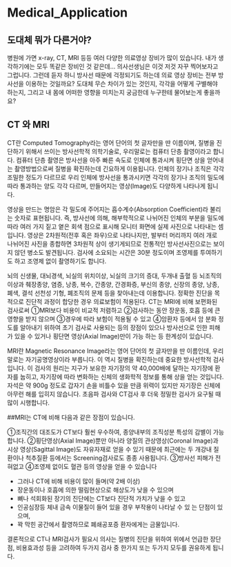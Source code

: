 # Medical_Application

## 도대체 뭐가 다른거야?
병원에 가면 x-ray, CT, MRI 등등 여러 다양한 의료영상 장비가 많이 있습니다.
내가 생각하기에는 모두 똑같은 장비인 것 같은데... 의사선생님은 이것 저것 자꾸 찍어보자고 그럽니다.
그런데 듣자 하니 방사선 때문에 걱정되기도 하는데 의료 영상 장비는 전부 방사선을 이용하는 것일까요?
도대체 무슨 차이가 있는 것인지, 각각을 어떻게 구별해야 하는지, 그리고 내 몸에 어떠한 영향을 미치는지 궁금한데
누구한테 물어보는게 좋을까요?
## CT 와 MRI
CT란 Computed Tomography라는 영어 단어의 첫 글자만을 딴 이름이며, 질병을 진단하기 위해서 쓰이는 방사선학적 의학기술로, 우리말로는 컴퓨터 단층 촬영이라고 합니다.
컴퓨터 단층 촬영은 방사선을 아주 빠른 속도로 인체에 통과시켜 횡단면 상을 얻어내는 촬영방법으로써 질병을 확진하는데 긴요하게 이용됩니다. 인체의 장기나 조직은 각각 조밀한 정도가 다르므로 우리 인체에 방사선을 통과시키면 각각의 장기나 조직의 밀도에 따라 통과하는 양도 각각 다르며, 만들어지는 영상(Image)도 다양하게 나타나게 됩니다.

영상을 만드는 명암은 각 밀도에 주어지는 흡수계수(Absorption Coefficient)라 불리는 숫자로 표현됩니다. 즉, 방사선에 의해, 해부학적으로 나뉘어진 인체의 부분을 밀도에 따라 여러 가지 짙고 옅은 회색 점으로 표시해 모니터
화면에 실제 사진으로 나타내는 셈입니다.
영상은 2차원적(전후 혹은 좌우)으로 나타나지만, 발부터 머리까지 여러 개로 나뉘어진 사진을 종합하면 3차원적 상이 생기게되므로 전통적인 방사선사진으로는 보이지 않던 병소도 발견됩니다. 검사에 소요되는 시간은 30분 정도이며 조영제를 투여하기도 하고 조영제 없이 촬영하기도 합니다.

뇌의 신생물, 대뇌경색, 뇌실의 위치이상, 뇌실의 크기의 증대, 두개내 출혈 등 뇌조직의 이상과 췌장종양, 염증, 낭종, 복수, 간종양, 간경화증, 부신의 종양, 신장의 종양, 낭종, 폐색, 결석 선천성 기형, 폐조직의 문제 등을 찾아내는데 이용합니다.
정확한 진단을 목적으로 진단적 과정이 합당한 경우 의료보험이 적용된다.
CT는 MRI에 비해 보편화된 검사로써
①MRI보다 비용이 비교적 저렴하고
②검사하는 동안 장운동, 호흡 등에 큰 영향을 받지 않으며
③경우에 따라 보험이 적용될 수 있고
④암환자 등에서 암 분화 정도를 알아내기 위하여 초기 검사로 사용되는 등의 장점이 있으나 방사선으로 인한 피해가 있을 수 있거나 횡단면 영상(Axial Image)만이 가능 하는 등 한계성이 있습니다.

MRI란 Magnetic Resonance Image라는 영어 단어의 첫 글자만을 딴 이름인데, 우리말로는 자기공명영상이라 부릅니다. 이 역시 질병을 확진하는데 중요한 방사선학적 검사입니다.
이 검사의 원리는 지구가 보유한 자기장의 약 40,000배에 달하는 자기장에 환자를 눕히고, 자기장에 따라 변화하는 신체의 생화학적 정보를 통해 상을 얻는 것입니다. 자석은 약 900g 정도로 갑자기 손을 비틀수 있을 만큼 위력이 있지만 자기장은 신체에 아무런 해를 입히지 않습니다. 초음파 검사와 CT검사 후 더욱 정밀한 검사가 요구될 때 많이 시행합니다.

##MRI는 CT에 비해 다음과 같은 장점이 있습니다.

①조직간의 대조도가 CT보다 훨씬 우수하여, 종양내부의 조직성분 특성의 감별이 가능합니다.
②횡단영상(Axial Image)뿐만 아니라 양질의 관상영상(Coronal Image)과 시상 영상(Sagittal Image)도 자유자재로 얻을 수 있기 때문에 최근에는 두 개강내 질환이나 척추질환 등에서는 Screening검사로도 종종 사용됩니다.
③방사선 피해가 전혀없고
④조영제 없이도 혈관 등의 영상을 얻을 수 있습니다

* 그러나 CT에 비해 비용이 많이 들며(약 2배 이상)
* 장운동이나 호흡에 의한 떨림현상으로 해상도가 낮을 수 있으며
* 뼈나 석회화된 장기의 진단에는 CT보다 진단적 가치가 낮을 수 있고
* 인공심장등 체내 금속 이물질이 들어 있을 경우 부작용이 나타날 수 있 는 단점이 있으며,
* 꽉 막힌 공간에서 촬영하므로 폐쇄공포증 환자에게는 금물입니다.

결론적으로 CT나 MRI검사가 필요시 의사는 질병의 진단을 위하여 위에서 언급한 장단점, 비용효과성 등을 고려하여 두가지 검사 중 한가지 또는 두가지 모두를 권유하게 됩니다.
